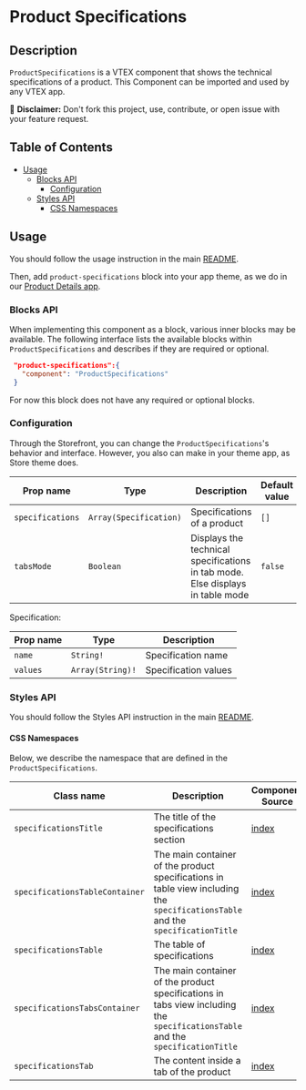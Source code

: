 # Product Specifications

## Description

`ProductSpecifications` is a VTEX component that shows the technical specifications of a product.
This Component can be imported and used by any VTEX app.

:loudspeaker: **Disclaimer:** Don't fork this project, use, contribute, or open issue with your feature request.

## Table of Contents
- [Usage](#usage)
  - [Blocks API](#blocks-api)
    - [Configuration](#configuration)
  - [Styles API](#styles-api)
    - [CSS Namespaces](#css-namespaces)

## Usage

You should follow the usage instruction in the main [README](/README.md#usage).

Then, add `product-specifications` block into your app theme, as we do in our [Product Details app](https://github.com/vtex-apps/product-details/blob/master/store/blocks.json). 

### Blocks API


When implementing this component as a block, various inner blocks may be available. The following interface lists the available blocks within `ProductSpecifications` and describes if they are required or optional.

 ```json
  "product-specifications":{
    "component": "ProductSpecifications"
  }
```	

For now this block does not have any required or optional blocks.

### Configuration

Through the Storefront, you can change the `ProductSpecifications`'s behavior and interface. However, you also can make in your theme app, as Store theme does.

| Prop name | Type | Description | Default value |
| --------- | ---- | ----------- | ------------- |
| `specifications` | `Array(Specification)` | Specifications of a product | `[]` |
| `tabsMode` | `Boolean` | Displays the technical specifications in tab mode. Else displays in table mode | `false`

Specification:

| Prop name | Type | Description |
| --------- | ---- | ----------- |
| `name` | `String!` | Specification name |
| `values` | `Array(String)!` | Specification values |


### Styles API

You should follow the Styles API instruction in the main [README](/README.md#styles-api).

#### CSS Namespaces
Below, we describe the namespace that are defined in the `ProductSpecifications`.

| Class name | Description | Component Source |
| ---------- | ----------- | ---------------- |
| `specificationsTitle` | The title of the specifications section | [index](/react/components/ProductSpecifications/index.js) |
| `specificationsTableContainer` | The main container of the product specifications in table view including the `specificationsTable` and the `specificationTitle` | [index](/react/components/ProductSpecifications/index.js) |
| `specificationsTable` |  The table of specifications | [index](/react/components/ProductSpecifications/index.js) |
| `specificationsTabsContainer` | The main container of the product specifications in tabs view including the `specificationsTable` and the `specificationTitle` | [index](/react/components/ProductSpecifications/index.js) |
| `specificationsTab` | The content inside a tab of the product | [index](/react/components/ProductSpecifications/index.js) |
